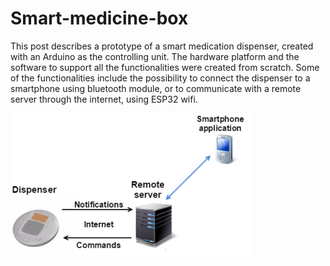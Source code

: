 # Smart-medicine-box


This post describes a prototype of a smart medication dispenser, created with an Arduino as the controlling unit. The hardware platform and the software to support all the functionalities were created from scratch. Some of the functionalities include the possibility to connect the dispenser to a smartphone using bluetooth module, or to communicate with a remote server through the internet, using ESP32 wifi.



![alt text](https://github.com/izraelov/Smart-medicine-box/blob/master/pic.png?raw=true)


